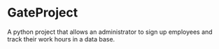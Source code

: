 # GateProject
A python project that allows an administrator to sign up employees and track their work hours in a data base.
